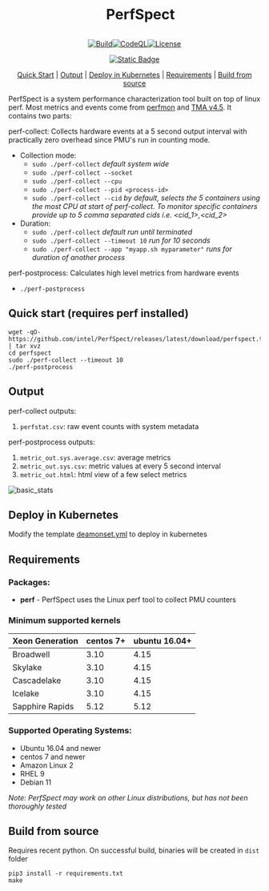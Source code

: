 <div align="center">

<div id="user-content-toc">
  <ul>
    <summary><h1 style="display: inline-block;">PerfSpect</h1></summary>
  </ul>
</div>

[![Build](https://github.com/intel/PerfSpect/actions/workflows/build.yml/badge.svg)](https://github.com/intel/PerfSpect/actions/workflows/build.yml)[![CodeQL](https://github.com/intel/PerfSpect/actions/workflows/codeql.yml/badge.svg)](https://github.com/intel/PerfSpect/actions/workflows/codeql.yml)[![License](https://img.shields.io/badge/License-BSD--3-blue)](https://github.com/intel/PerfSpect/blob/master/LICENSE)

[![Static Badge](https://img.shields.io/badge/Live_Demo-red?style=for-the-badge)](https://intel.github.io/PerfSpect/)

[Quick Start](#quick-start-requires-perf-installed) | [Output](#output) | [Deploy in Kubernetes](#deploy-in-kubernetes) | [Requirements](#requirements) | [Build from source](#build-from-source)
</div>

PerfSpect is a system performance characterization tool built on top of linux perf. Most metrics and events come from [perfmon](https://github.com/intel/perfmon) and [TMA v4.5](https://www.intel.com/content/www/us/en/docs/vtune-profiler/cookbook/2023-1/top-down-microarchitecture-analysis-method.html). It contains two parts:

perf-collect: Collects hardware events at a 5 second output interval with practically zero overhead since PMU's run in counting  mode.

- Collection mode:
  - `sudo ./perf-collect` _default system wide_
  - `sudo ./perf-collect --socket`
  - `sudo ./perf-collect --cpu`
  - `sudo ./perf-collect --pid <process-id>`
  - `sudo ./perf-collect --cid` _by default, selects the 5 containers using the most CPU at start of perf-collect. To monitor specific containers provide up to 5 comma separated cids i.e. <cid_1>,<cid_2>_
- Duration:
  - `sudo ./perf-collect` _default run until terminated_
  - `sudo ./perf-collect --timeout 10` _run for 10 seconds_
  - `sudo ./perf-collect --app "myapp.sh myparameter"` _runs for duration of another process_

perf-postprocess: Calculates high level metrics from hardware events

- `./perf-postprocess`

## Quick start (requires perf installed)

```
wget -qO- https://github.com/intel/PerfSpect/releases/latest/download/perfspect.tgz | tar xvz
cd perfspect
sudo ./perf-collect --timeout 10
./perf-postprocess
```

## Output

perf-collect outputs:
1. `perfstat.csv`: raw event counts with system metadata

perf-postprocess outputs:
1. `metric_out.sys.average.csv`: average metrics
2. `metric_out.sys.csv`: metric values at every 5 second interval
3. `metric_out.html`: html view of a few select metrics

![basic_stats](https://raw.githubusercontent.com/wiki/intel/PerfSpect/newhtml.gif)

## Deploy in Kubernetes

Modify the template [deamonset.yml](docs/daemonset.yml) to deploy in kubernetes

## Requirements

### Packages:

- **perf** - PerfSpect uses the Linux perf tool to collect PMU counters

### Minimum supported kernels

| Xeon Generation | centos 7+ | ubuntu 16.04+ |
| --------------- | --------- | ------------- |
| Broadwell       | 3.10      | 4.15          |
| Skylake         | 3.10      | 4.15          |
| Cascadelake     | 3.10      | 4.15          |
| Icelake         | 3.10      | 4.15          |
| Sapphire Rapids | 5.12      | 5.12          |

### Supported Operating Systems:

- Ubuntu 16.04 and newer
- centos 7 and newer
- Amazon Linux 2
- RHEL 9
- Debian 11

_Note: PerfSpect may work on other Linux distributions, but has not been thoroughly tested_

## Build from source

Requires recent python. On successful build, binaries will be created in `dist` folder

```
pip3 install -r requirements.txt
make
```
